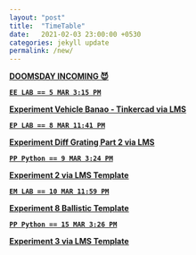 ```yaml
---
layout: "post"
title:  "TimeTable"
date:   2021-02-03 23:00:00 +0530
categories: jekyll update
permalink: /new/
---
```


<u><b>DOOMSDAY INCOMING 😈

 

`EE LAB == 5 MAR 3:15 PM`

Experiment Vehicle Banao - Tinkercad via LMS

`EP LAB == 8 MAR 11:41 PM` 

Experiment Diff Grating Part 2 via LMS

`PP Python == 9 MAR 3:24 PM`

Experiment 2 via LMS [Template](https://lms-kjsce.somaiya.edu/pluginfile.php/49732/mod_assign/introattachment/0/PPLab_Experiment%20No%202.docx?forcedownload=1)

`EM LAB == 10 MAR 11:59 PM`

Experiment 8 Ballistic [Template](https://lms-kjsce.somaiya.edu/pluginfile.php/50189/mod_assign/introattachment/0/EM-Expt8-Feb-June-2021.docx?forcedownload=1)

`PP Python == 15 MAR 3:26 PM`

Experiment 3 via LMS [Template](https://lms-kjsce.somaiya.edu/pluginfile.php/49733/mod_assign/introattachment/0/PPLab_Experiment%20No.3_2021.docx?forcedownload=1)

